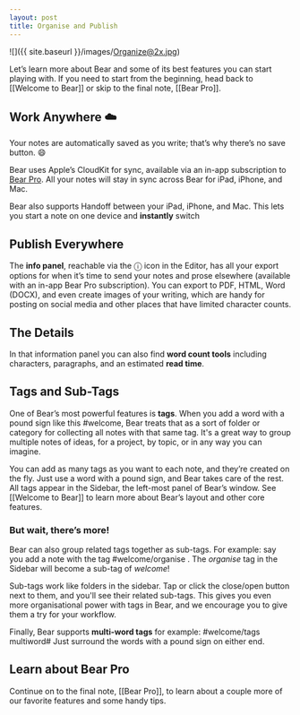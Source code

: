```yaml
---
layout: post
title: Organise and Publish
---
```


![]({{ site.baseurl }}/images/Organize@2x.jpg)

Let’s learn more about Bear and some of its best features you can start playing with. If you need to start from the beginning, head back to [[Welcome to Bear]] or skip to the final note, [[Bear Pro]]. 

## Work Anywhere ☁️
Your notes are automatically saved as you write; that’s why there’s no save button. 😄 

Bear uses Apple’s CloudKit for sync, available via an in-app subscription to [Bear Pro](bear://x-callback-url/open-bear-pro). All your notes will stay in sync across Bear for iPad, iPhone, and Mac.

Bear also supports Handoff between your iPad, iPhone, and Mac. This lets you start a note on one device and **instantly** switch

## Publish Everywhere
The **info panel**, reachable via the ⓘ icon in the Editor, has all your export options for when it’s time to send your notes and prose elsewhere (available with an in-app Bear Pro subscription). You can export to PDF, HTML, Word (DOCX), and even create images of your writing, which are handy for posting on social media and other places that have limited character counts.

## The Details
In that information panel you can also find **word count tools** including characters, paragraphs, and an estimated **read time**.

## Tags and Sub-Tags
One of Bear’s most powerful features is **tags**. When you add a word with a pound sign like this #welcome, Bear treats that as a sort of folder or category for collecting all notes with that same tag. It's a great way to group multiple notes of ideas, for a project, by topic, or in any way you can imagine.

You can add as many tags as you want to each note, and they’re created on the fly. Just use a word with a pound sign, and Bear takes care of the rest. All tags appear in the Sidebar, the left-most panel of Bear’s window. See [[Welcome to Bear]] to learn more about Bear’s layout and other core features.

### But wait, there’s more! 
Bear can also group related tags together as sub-tags. For example: say you add a note with the tag #welcome/organise . The _organise_ tag in the Sidebar will become a sub-tag of _welcome_!

Sub-tags work like folders in the sidebar. Tap or click the close/open button next to them, and you'll see their related sub-tags. This gives you even more organisational power with tags in Bear, and we encourage you to give them a try for your workflow.

Finally, Bear supports **multi-word tags** for example: #welcome/tags multiword# Just surround the words with a pound sign on either end.

## Learn about Bear Pro 
Continue on to the final note, [[Bear Pro]], to learn about a couple more of our favorite features and some handy tips. 
